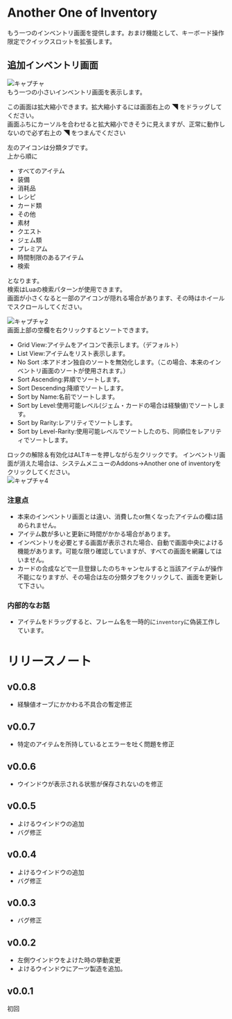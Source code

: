 # Another One of Inventory
もう一つのインベントリ画面を提供します。おまけ機能として、キーボード操作限定でクイックスロットを拡張します。

## 追加インベントリ画面
![キャプチャ](https://user-images.githubusercontent.com/50558182/72211763-0b189580-3514-11ea-9950-7f72576284e4.PNG)  
もう一つの小さいインベントリ画面を表示します。  

この画面は拡大縮小できます。拡大縮小するには画面右上の ◥ をドラッグしてください。  
画面ふちにカーソルを合わせると拡大縮小できそうに見えますが、正常に動作しないので必ず右上の ◥ をつまんでください

左のアイコンは分類タブです。  
上から順に
- すべてのアイテム
- 装備
- 消耗品
- レシピ
- カード類
- その他
- 素材
- クエスト
- ジェム類
- プレミアム
- 時間制限のあるアイテム
- 検索  

となります。  
検索はLuaの検索パターンが使用できます。  
画面が小さくなると一部のアイコンが隠れる場合があります、その時はホイールでスクロールしてください。  
  

![キャプチャ2](https://user-images.githubusercontent.com/50558182/72211703-1919e680-3513-11ea-841d-71db0eaec9ca.PNG)    
画面上部の空欄を右クリックするとソートできます。
- Grid View:アイテムをアイコンで表示します。（デフォルト）
- List View:アイテムをリスト表示します。
- No Sort :本アドオン独自のソートを無効化します。（この場合、本来のインベントリ画面のソートが使用されます。）
- Sort Ascending:昇順でソートします。
- Sort Descending:降順でソートします。
- Sort by Name:名前でソートします。
- Sort by Level:使用可能レベル(ジェム・カードの場合は経験値)でソートします。
- Sort by Rarity:レアリティでソートします。
- Sort by Level-Rarity:使用可能レベルでソートしたのち、同順位をレアリティでソートします。
  
ロックの解除＆有効化はALTキーを押しながら左クリックです。
インベントリ画面が消えた場合は、システムメニューのAddons→Another one of inventoryをクリックしてください。  
![キャプチャ4](https://user-images.githubusercontent.com/50558182/72212187-c3493c80-351a-11ea-870e-b2d1c5446711.PNG)  

### 注意点
* 本来のインベントリ画面とは違い、消費したor無くなったアイテムの欄は詰められません。
* アイテム数が多いと更新に時間がかかる場合があります。
* インベントリを必要とする画面が表示された場合、自動で画面中央によける機能があります。可能な限り確認していますが、すべての画面を網羅してはいません。
* カードの合成などで一旦登録したのちキャンセルすると当該アイテムが操作不能になりますが、その場合は左の分類タブをクリックして、画面を更新して下さい。

### 内部的なお話
* アイテムをドラッグすると、フレーム名を一時的に`inventory`に偽装工作しています。

# リリースノート
## v0.0.8
* 経験値オーブにかかわる不具合の暫定修正

## v0.0.7
* 特定のアイテムを所持しているとエラーを吐く問題を修正

## v0.0.6
* ウインドウが表示される状態が保存されないのを修正
## v0.0.5
* よけるウインドウの追加
* バグ修正
## v0.0.4
* よけるウインドウの追加
* バグ修正
## v0.0.3
* バグ修正
## v0.0.2
* 左側ウインドウをよけた時の挙動変更
* よけるウインドウにアーツ製造を追加。
## v0.0.1
初回
